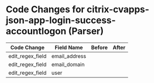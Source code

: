 # Code Changes for citrix-cvapps-json-app-login-success-accountlogon (Parser)

| Code Change | Field Name | Before | After |
|-------------|------------|--------|-------|
| edit_regex_field | email_address |  |  |
| edit_regex_field | email_domain |  |  |
| edit_regex_field | user |  |  |